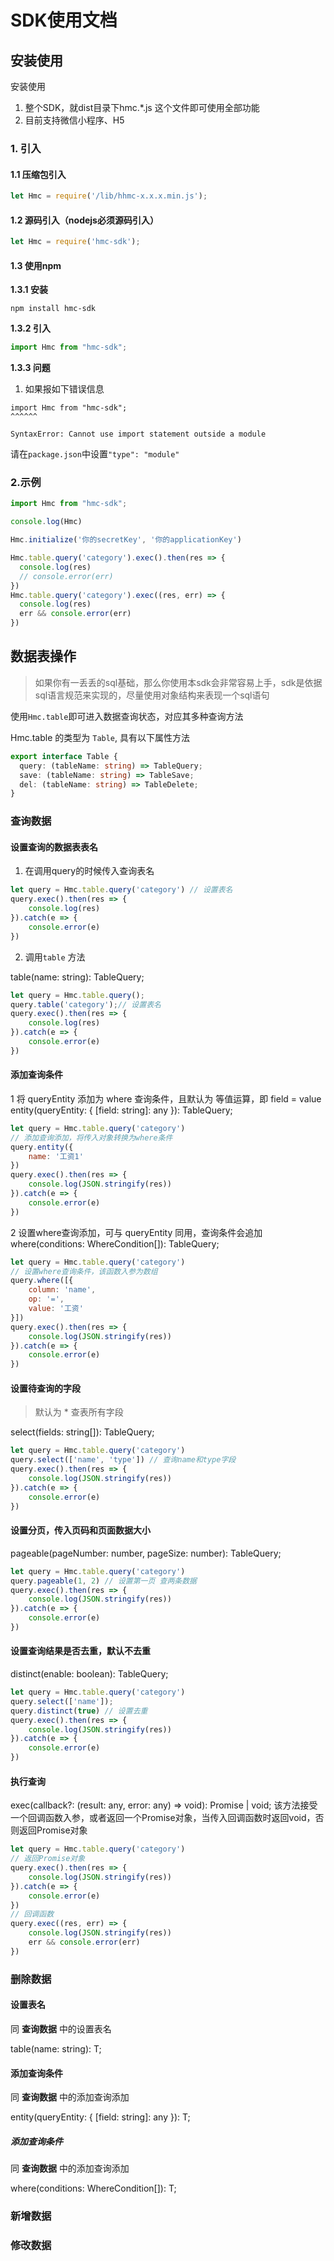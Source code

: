 # SDK使用文档

## 安装使用

安装使用

1. 整个SDK，就dist目录下hmc.*.js 这个文件即可使用全部功能
2. 目前支持微信小程序、H5

### 1. 引入

#### 1.1 压缩包引入

```javascript
let Hmc = require('/lib/hhmc-x.x.x.min.js');
```

#### 1.2 源码引入（nodejs必须源码引入）

```javascript
let Hmc = require('hmc-sdk');
```

#### 1.3 使用npm

**1.3.1 安装**

```shell
npm install hmc-sdk
```

**1.3.2 引入**

```javascript
import Hmc from "hmc-sdk";
```

**1.3.3 问题**

1. 如果报如下错误信息

```log
import Hmc from "hmc-sdk";
^^^^^^

SyntaxError: Cannot use import statement outside a module
```

请在`package.json`中设置`"type": "module"`

### 2.示例

```typescript
import Hmc from "hmc-sdk";

console.log(Hmc)

Hmc.initialize('你的secretKey', '你的applicationKey')

Hmc.table.query('category').exec().then(res => {
  console.log(res)
  // console.error(err)
})
Hmc.table.query('category').exec((res, err) => {
  console.log(res)
  err && console.error(err)
})
```

## 数据表操作

> 如果你有一丢丢的sql基础，那么你使用本sdk会非常容易上手，sdk是依据sql语言规范来实现的，尽量使用对象结构来表现一个sql语句

使用`Hmc.table`即可进入数据查询状态，对应其多种查询方法

Hmc.table 的类型为 `Table`, 具有以下属性方法

```typescript
export interface Table {
  query: (tableName: string) => TableQuery;
  save: (tableName: string) => TableSave;
  del: (tableName: string) => TableDelete;
}
```

### 查询数据



#### 设置查询的数据表表名

1. 在调用query的时候传入查询表名

```javascript
let query = Hmc.table.query('category') // 设置表名
query.exec().then(res => {
    console.log(res)
}).catch(e => {
    console.error(e)
})
```

2. 调用`table` 方法

table(name: string): TableQuery;

```javascript
let query = Hmc.table.query();
query.table('category');// 设置表名
query.exec().then(res => {
    console.log(res)
}).catch(e => {
    console.error(e)
})

```

#### 添加查询条件

1 将 queryEntity 添加为 where 查询条件，且默认为 等值运算，即 field = value entity(queryEntity: { [field: string]: any }): TableQuery;

```javascript
let query = Hmc.table.query('category')
// 添加查询添加，将传入对象转换为where条件
query.entity({
    name: '工资1'
})
query.exec().then(res => {
    console.log(JSON.stringify(res))
}).catch(e => {
    console.error(e)
})
```

2 设置where查询添加，可与 queryEntity 同用，查询条件会追加 where(conditions: WhereCondition[]): TableQuery;

```javascript
let query = Hmc.table.query('category')
// 设置where查询条件，该函数入参为数组
query.where([{
    column: 'name',
    op: '=',
    value: '工资'
}])
query.exec().then(res => {
    console.log(JSON.stringify(res))
}).catch(e => {
    console.error(e)
})
```

#### 设置待查询的字段

>  默认为 * 查表所有字段

select(fields: string[]): TableQuery;

```javascript
let query = Hmc.table.query('category')
query.select(['name', 'type']) // 查询name和type字段
query.exec().then(res => {
    console.log(JSON.stringify(res))
}).catch(e => {
    console.error(e)
})
```

#### 设置分页，传入页码和页面数据大小

pageable(pageNumber: number, pageSize: number): TableQuery;

```javascript
let query = Hmc.table.query('category')
query.pageable(1, 2) // 设置第一页 查两条数据
query.exec().then(res => {
    console.log(JSON.stringify(res))
}).catch(e => {
    console.error(e)
})
```

#### 设置查询结果是否去重，默认不去重

distinct(enable: boolean): TableQuery;

```javascript
let query = Hmc.table.query('category')
query.select(['name']);
query.distinct(true) // 设置去重
query.exec().then(res => {
    console.log(JSON.stringify(res))
}).catch(e => {
    console.error(e)
})
```

#### 执行查询

exec<M>(callback?: (result: any, error: any) => void): Promise<M> | void;
该方法接受一个回调函数入参，或者返回一个Promise对象，当传入回调函数时返回void，否则返回Promise对象

```javascript
let query = Hmc.table.query('category')
// 返回Promise对象
query.exec().then(res => {
    console.log(JSON.stringify(res))
}).catch(e => {
    console.error(e)
})
// 回调函数
query.exec((res, err) => {
    console.log(JSON.stringify(res))
    err && console.error(err)
})
```
### 删除数据
#### 设置表名
同 **查询数据** 中的设置表名

table(name: string): T;

#### 添加查询条件
同 **查询数据** 中的添加查询添加

entity(queryEntity: { [field: string]: any }): T;

##### 添加查询条件
同 **查询数据** 中的添加查询添加

where(conditions: WhereCondition[]): T;

### 新增数据

### 修改数据

